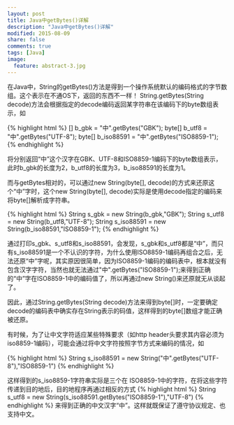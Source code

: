 ```yaml
---
layout: post
title: Java中getBytes()详解
description: "Java中getBytes()详解"
modified: 2015-08-09
share: false
comments: true
tags: [Java]
image:
  feature: abstract-3.jpg
---
```


在Java中，String的getBytes()方法是得到一个操作系统默认的编码格式的字节数组。这个表示在不通OS下，返回的东西不一样！ 
String.getBytes(String decode)方法会根据指定的decode编码返回某字符串在该编码下的byte数组表示，如 

{% highlight html %}
[] b_gbk = "中".getBytes("GBK"); 
byte[] b_utf8 = "中".getBytes("UTF-8"); 
byte[] b_iso88591 = "中".getBytes("ISO8859-1"); 
{% endhighlight %}

将分别返回“中”这个汉字在GBK、UTF-8和ISO8859-1编码下的byte数组表示，此时b_gbk的长度为2，b_utf8的长度为3，b_iso88591的长度为1。 

而与getBytes相对的，可以通过new String(byte[], decode)的方式来还原这个“中”字时，这个new String(byte[], decode)实际是使用decode指定的编码来将byte[]解析成字符串。
 
{% highlight html %}
String s_gbk = new String(b_gbk,"GBK"); 
String s_utf8 = new String(b_utf8,"UTF-8"); 
String s_iso88591 = new String(b_iso88591,"ISO8859-1");
{% endhighlight %}

通过打印s_gbk、s_utf8和s_iso88591，会发现，s_gbk和s_utf8都是“中”，而只有s_iso88591是一个不认识的字符，为什么使用ISO8859-1编码再组合之后，无法还原“中”字呢，其实原因很简单，因为ISO8859-1编码的编码表中，根本就没有包含汉字字符，当然也就无法通过"中".getBytes("ISO8859-1");来得到正确的“中”字在ISO8859-1中的编码值了，所以再通过new String()来还原就无从谈起了。 

因此，通过String.getBytes(String decode)方法来得到byte[]时，一定要确定decode的编码表中确实存在String表示的码值，这样得到的byte[]数组才能正确被还原。 

有时候，为了让中文字符适应某些特殊要求（如http header头要求其内容必须为iso8859-1编码），可能会通过将中文字符按照字节方式来编码的情况，如 

{% highlight html %}
String s_iso88591 = new String("中".getBytes("UTF-8"),"ISO8859-1")
{% endhighlight %}

这样得到的s_iso8859-1字符串实际是三个在 ISO8859-1中的字符，在将这些字符传递到目的地后，目的地程序再通过相反的方式
{% highlight html %}
String s_utf8 = new String(s_iso88591.getBytes("ISO8859-1"),"UTF-8")
{% endhighlight %}
来得到正确的中文汉字“中”。这样就既保证了遵守协议规定、也支持中文。
